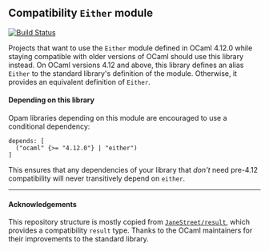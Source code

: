 ## Compatibility `Either` module
[![Build Status](https://img.shields.io/endpoint?url=https%3A%2F%2Fci.ocamllabs.io%2Fbadge%2FCraigFe%2Feither%2Fmain&logo=ocaml)](https://ci.ocamllabs.io/github/CraigFe/either)

Projects that want to use the `Either` module defined in OCaml 4.12.0 while
staying compatible with older versions of OCaml should use this library
instead.  On OCaml versions 4.12 and above, this library defines an alias
`Either` to the standard library's definition of the module.  Otherwise, it
provides an equivalent definition of `Either`.

#### Depending on this library

Opam libraries depending on this module are encouraged to use a conditional
dependency:

```
depends: [
  ("ocaml" {>= "4.12.0"} | "either")
]
```

This ensures that any dependencies of your library that _don't_ need pre-4.12
compatibility will never transitively depend on `either`.

<hr/>

#### Acknowledgements

This repository structure is mostly copied from
[`JaneStreet/result`](https://github.com/janestreet/result), which provides a
compatibility `result` type. Thanks to the OCaml maintainers for their
improvements to the standard library.

